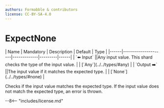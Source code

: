 ```yaml
---
authors: Formabble & contributors
license: CC-BY-SA-4.0
---
```



# ExpectNone

<div class="sh-parameters" markdown="1">
| Name | Mandatory | Description | Default | Type |
|------|---------------------|-------------|---------|------|
| `⬅️ Input` ||Any input value. This shard checks the type of the input value. | | [`Any`](../../types/#any) |
| `Output ➡️` ||The input value if it matches the expected type. | | [`None`](../../types/#none) |

</div>

Checks if the input value matches the expected type. If the input value does not match the expected type, an error is thrown.

--8<-- "includes/license.md"

